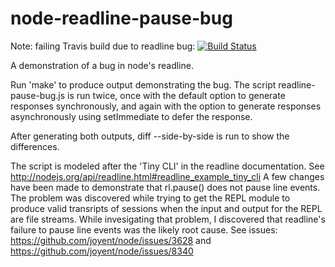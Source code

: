 node-readline-pause-bug
=======================

Note: failing Travis build due to readline bug:
[![Build Status](https://travis-ci.org/jimlloyd/node-readline-pause-bug.svg)](https://travis-ci.org/jimlloyd/node-readline-pause-bug)

A demonstration of a bug in node's readline.

Run 'make' to produce output demonstrating the bug.
The script readline-pause-bug.js is run twice, once with the default
option to generate responses synchronously, and again with the option
to generate responses asynchronously using setImmediate to defer the
response.

After generating both outputs, diff --side-by-side is run to show
the differences.

The script is modeled after the 'Tiny CLI' in the readline documentation.
See http://nodejs.org/api/readline.html#readline_example_tiny_cli
A few changes have been made to demonstrate that rl.pause() does not
pause line events. The problem was discovered while trying to get
the REPL module to produce valid transripts of sessions when the
input and output for the REPL are file streams.
While invesigating that problem, I discovered that readline's failure
to pause line events was the likely root cause.
See issues: https://github.com/joyent/node/issues/3628
and https://github.com/joyent/node/issues/8340
